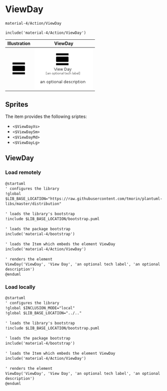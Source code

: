 # ViewDay


```text
material-4/Action/ViewDay
```

```text
include('material-4/Action/ViewDay')
```



| Illustration | ViewDay |
| :---: | :---: |
| ![illustration for Illustration](../../material-4/Action/ViewDay.png) | ![illustration for ViewDay](../../material-4/Action/ViewDay.Local.png) |



## Sprites
The item provides the following sriptes:

- `<$ViewDayXs>`
- `<$ViewDaySm>`
- `<$ViewDayMd>`
- `<$ViewDayLg>`





## ViewDay

### Load remotely
```plantuml
@startuml
' configures the library
!global $LIB_BASE_LOCATION="https://raw.githubusercontent.com/tmorin/plantuml-libs/master/distribution"

' loads the library's bootstrap
!include $LIB_BASE_LOCATION/bootstrap.puml

' loads the package bootstrap
include('material-4/bootstrap')

' loads the Item which embeds the element ViewDay
include('material-4/Action/ViewDay')

' renders the element
ViewDay('ViewDay', 'View Day', 'an optional tech label', 'an optional description')
@enduml
```

### Load locally
```plantuml
@startuml
' configures the library
!global $INCLUSION_MODE="local"
!global $LIB_BASE_LOCATION="../.."

' loads the library's bootstrap
!include $LIB_BASE_LOCATION/bootstrap.puml

' loads the package bootstrap
include('material-4/bootstrap')

' loads the Item which embeds the element ViewDay
include('material-4/Action/ViewDay')

' renders the element
ViewDay('ViewDay', 'View Day', 'an optional tech label', 'an optional description')
@enduml
```

